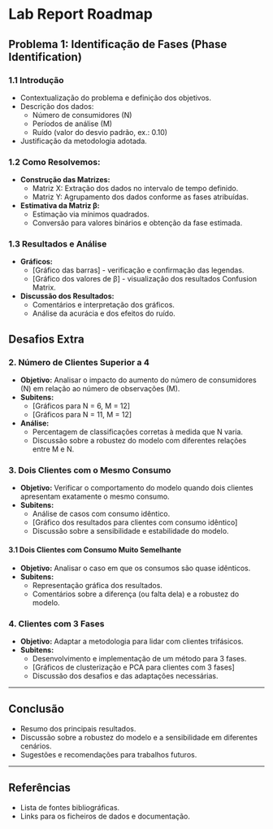 # Lab Report Roadmap

## Problema 1: Identificação de Fases (Phase Identification)
### 1.1 Introdução
- Contextualização do problema e definição dos objetivos.
- Descrição dos dados:
  - Número de consumidores (N)
  - Períodos de análise (M)
  - Ruído (valor do desvio padrão, ex.: 0.10)
- Justificação da metodologia adotada.

### 1.2 Como Resolvemos:
- **Construção das Matrizes:**
  - Matriz X: Extração dos dados no intervalo de tempo definido.
  - Matriz Y: Agrupamento dos dados conforme as fases atribuídas.
- **Estimativa da Matriz β:**
  - Estimação via mínimos quadrados.
  - Conversão para valores binários e obtenção da fase estimada.

### 1.3 Resultados e Análise
- **Gráficos:**
  - [Gráfico das barras] - verificação e confirmação das legendas.
  - [Gráfico dos valores de β] - visualização dos resultados Confusion Matrix.
- **Discussão dos Resultados:**
  - Comentários e interpretação dos gráficos.
  - Análise da acurácia e dos efeitos do ruído.

## Desafios Extra

### 2. Número de Clientes Superior a 4
- **Objetivo:** Analisar o impacto do aumento do número de consumidores (N) em relação ao número de observações (M).
- **Subitens:**
  - [Gráficos para N = 6, M = 12]
  - [Gráficos para N = 11, M = 12]
- **Análise:**
  - Percentagem de classificações corretas à medida que N varia.
  - Discussão sobre a robustez do modelo com diferentes relações entre M e N.

### 3. Dois Clientes com o Mesmo Consumo
- **Objetivo:** Verificar o comportamento do modelo quando dois clientes apresentam exatamente o mesmo consumo.
- **Subitens:**
  - Análise de casos com consumo idêntico.
  - [Gráfico dos resultados para clientes com consumo idêntico]
  - Discussão sobre a sensibilidade e estabilidade do modelo.

#### 3.1 Dois Clientes com Consumo Muito Semelhante
- **Objetivo:** Analisar o caso em que os consumos são quase idênticos.
- **Subitens:**
  - Representação gráfica dos resultados.
  - Comentários sobre a diferença (ou falta dela) e a robustez do modelo.

### 4. Clientes com 3 Fases
- **Objetivo:** Adaptar a metodologia para lidar com clientes trifásicos.
- **Subitens:**
  - Desenvolvimento e implementação de um método para 3 fases.
  - [Gráficos de clusterização e PCA para clientes com 3 fases]
  - Discussão dos desafios e das adaptações necessárias.

---

## Conclusão
- Resumo dos principais resultados.
- Discussão sobre a robustez do modelo e a sensibilidade em diferentes cenários.
- Sugestões e recomendações para trabalhos futuros.

---

## Referências
- Lista de fontes bibliográficas.
- Links para os ficheiros de dados e documentação.
